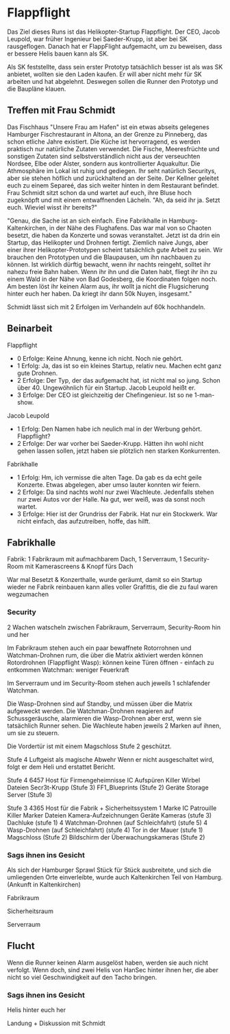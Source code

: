 # Flappflight

Das Ziel dieses Runs ist das Helikopter-Startup Flappflight.
Der CEO, Jacob Leupold, war früher Ingenieur bei Saeder-Krupp, ist aber bei SK rausgeflogen.
Danach hat er FlappFlight aufgemacht, um zu beweisen, dass er bessere Helis bauen kann als SK.

Als SK feststellte, dass sein erster Prototyp tatsächlich besser ist als was SK anbietet, wollten sie den Laden kaufen.
Er will aber nicht mehr für SK arbeiten und hat abgelehnt.
Deswegen sollen die Runner den Prototyp und die Baupläne klauen.

## Treffen mit Frau Schmidt

Das Fischhaus "Unsere Frau am Hafen" ist ein etwas abseits gelegenes Hamburger Fischrestaurant in Altona, an der Grenze zu Pinneberg, das schon etliche Jahre existiert.
Die Küche ist hervorragend, es werden praktisch nur natürliche Zutaten verwendet.
Die Fische, Meeresfrüchte und sonstigen Zutaten sind selbstverständlich nicht aus der verseuchten Nordsee, Elbe oder Alster, sondern aus kontrollierter Aquakultur.
Die Athmosphäre im Lokal ist ruhig und gediegen. Ihr seht natürlich Securitys, aber sie stehen höflich und zurückhaltend an der Seite.
Der Kellner geleitet euch zu einem Separeé, das sich weiter hinten in dem Restaurant befindet. 
Frau Schmidt sitzt schon da und wartet auf euch, ihre Bluse hoch zugeknöpft und mit einem entwaffnenden Lächeln.
"Ah, da seid ihr ja. Setzt euch. Wieviel wisst ihr bereits?"

"Genau, die Sache ist an sich einfach.
Eine Fabrikhalle in Hamburg-Kaltenkirchen, in der Nähe des Flughafens.
Das war mal von so Chaoten besetzt, die haben da Konzerte und sowas veranstaltet.
Jetzt ist da drin ein Startup, das Helikopter und Drohnen fertigt.
Ziemlich naive Jungs, aber einer ihrer Helikopter-Prototypen scheint tatsächlich gute Arbeit zu sein.
Wir brauchen den Prototypen und die Blaupausen, um ihn nachbauen zu können.
Ist wirklich dürftig bewacht, wenn ihr nachts reingeht, solltet ihr nahezu freie Bahn haben.
Wenn ihr ihn und die Daten habt, fliegt ihr ihn zu einem Wald in der Nähe von Bad Godesberg, die Koordinaten folgen noch.
Am besten löst ihr keinen Alarm aus, ihr wollt ja nicht die Flugsicherung hinter euch her haben.
Da kriegt ihr dann 50k Nuyen, insgesamt."

Schmidt lässt sich mit 2 Erfolgen im Verhandeln auf 60k hochhandeln.

## Beinarbeit

Flappflight
* 0 Erfolge: Keine Ahnung, kenne ich nicht. Noch nie gehört.
* 1 Erfolg:  Ja, das ist so ein kleines Startup, relativ neu. Machen echt ganz gute Drohnen.
* 2 Erfolge: Der Typ, der das aufgemacht hat, ist nicht mal so jung. Schon über 40. Ungewöhnlich für ein Startup. Jacob Leupold heißt er.
* 3 Erfolge: Der CEO ist gleichzeitig der Chefingenieur. Ist so ne 1-man-show.

Jacob Leupold
* 1 Erfolg:  Den Namen habe ich neulich mal in der Werbung gehört. Flappflight?
* 2 Erfolge: Der war vorher bei Saeder-Krupp. Hätten ihn wohl nicht gehen lassen sollen, jetzt haben sie plötzlich nen starken Konkurrenten.

Fabrikhalle
* 1 Erfolg:  Hm, ich vermisse die alten Tage. Da gab es da echt geile Konzerte. Etwas abgelegen, aber umso lauter konnten wir feiern.
* 2 Erfolge: Da sind nachts wohl nur zwei Wachleute. Jedenfalls stehen nur zwei Autos vor der Halle. Na gut, wer weiß, was da sonst noch wartet.
* 3 Erfolge: Hier ist der Grundriss der Fabrik. Hat nur ein Stockwerk. War nicht einfach, das aufzutreiben, hoffe, das hilft.

## Fabrikhalle

Fabrik: 1 Fabrikraum mit aufmachbarem Dach, 1 Serverraum, 1 Security-Room mit Kamerascreens & Knopf fürs Dach

War mal Besetzt & Konzerthalle, wurde geräumt, damit so ein Startup wieder ne Fabrik reinbauen kann
    alles voller Grafittis, die die zu faul waren wegzumachen

### Security

2 Wachen watscheln zwischen Fabrikraum, Serverraum, Security-Room hin und her

Im Fabrikraum stehen auch ein paar bewaffnete Rotorrohnen und Watchman-Drohnen rum, die über die Matrix aktiviert werden können
    Rotordrohnen (Flappflight Wasp): können keine Türen öffnen - einfach zu entkommen
    Watchman: weniger Feuerkraft

Im Serverraum und im Security-Room stehen auch jeweils 1 schlafender Watchman.

Die Wasp-Drohnen sind auf Standby, und müssen über die Matrix aufgeweckt werden.
Die Watchman-Drohnen reagieren auf Schussgeräusche, alarmieren die Wasp-Drohnen aber erst, wenn sie tatsächlich Runner sehen.
Die Wachleute haben jeweils 2 Marken auf ihnen, um sie zu steuern.

Die Vordertür ist mit einem Magschloss Stufe 2 geschützt.

Stufe 4 Luftgeist als magische Abwehr
    Wenn er nicht ausgeschaltet wird, folgt er dem Heli und erstattet Bericht.

Stufe 4 6457 Host für Firmengeheimnisse
    IC
        Aufspüren 
        Killer
        Wirbel
    Dateien
        Secr3t-Krupp (Stufe 3)
        FF1_Blueprints (Stufe 2)
    Geräte
        Storage Server (Stufe 3)
 
Stufe 3 4365 Host für die Fabrik + Sicherheitssystem 1 Marke
    IC
        Patrouille
        Killer 
        Marker
    Dateien
        Kamera-Aufzeichnungen
    Geräte
        Kameras (stufe 3)
        Dachluke (stufe 1)
        4 Watchman-Drohnen  (auf Schleichfahrt) (stufe 5)
        4 Wasp-Drohnen      (auf Schleichfahrt) (stufe 4)
        Tor in der Mauer (stufe 1)
        Magschloss (Stufe 2)
        Bildschirm der Überwachungskameras (Stufe 2)

### Sags ihnen ins Gesicht

Als sich der Hamburger Sprawl Stück für Stück ausbreitete, und sich die umliegenden Orte einverleibte, wurde auch Kaltenkirchen Teil von Hamburg.
(Ankunft in Kaltenkirchen)

Fabrikraum

Sicherheitsraum

Serverraum

## Flucht

Wenn die Runner keinen Alarm ausgelöst haben, werden sie auch nicht verfolgt.
Wenn doch, sind zwei Helis von HanSec hinter ihnen her, die aber nicht so viel Geschwindigkeit auf den Tacho bringen.

### Sags ihnen ins Gesicht

Helis hinter euch her

Landung + Diskussion mit Schmidt

